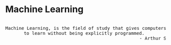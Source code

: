 # Machine Learning 

<pre>
<center>
Machine Learning, is the field of study that gives computers the ability 
to learn without being explicitly programmed. 
                                                  - Arthur Samuel (1959)
</center>
</pre>

